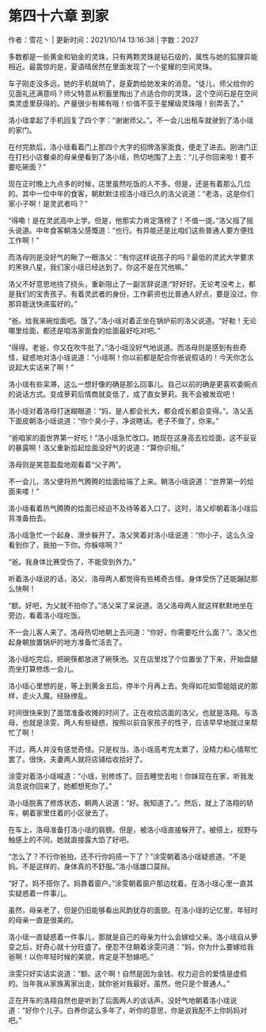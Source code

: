 # 第四十六章 到家

作者：雪花丶 | 更新时间：2021/10/14 13:16:38 | 字数：2027

多数都是一些黄金和铂金的灵珠，只有两颗灵珠是钻石级的，属性与她的狐狸异能相近。最震惊的是，夏语晴居然在里面发现了一个星耀的空间灵珠。

车子刚走没多远，她的手机就响了，是夏韵给她发来的消息。“徒儿，师父给你的见面礼还满意吗？师父特意从积蓄里掏出了点适合你的灵珠，这个空间石是在空间类灵虚里获得的。产量很少有稀有哦！价值不亚于星耀级灵珠哦！别弄丢了。”

洛小瑶拿起了手机回复了四个字：“谢谢师父。”。不一会儿出租车就驶到了洛小瑶的家门。

在付完款后，洛小瑶看着门上那四个大字的招牌洛家面食，便走了进去。刚进门正在打扫小店餐桌的母亲便看到了洛小瑶，热切地围了上去：“儿子你回来啦！要不要吃碗面？”

现在正时晚上九点多的时候，店里虽然吃饭的人不多。但是，还是有着那么几位的。其中一位中年的食客，朝默默注视洛小瑶已久的洛父说道：“老洛，这是你们家小子啊！是灵武者吗？”

“得嘞！是在灵武高中上学。但是，他那实力肯定落榜了！不值一提。”洛父摇了摇头说道。中年食客朝洛父感慨道：“也行。有异能还是比咱们这些普通人要方便找工作啊！”

而洛母则是没好气的瞅了一眼洛父：“有你这样说孩子的吗？最低的灵武大学要求的黑铁八星，我们家小瑶已经达到了。你这不是在咒他嘛。”

洛父不好意思地挠了挠头，重新阻止了一副言辞说道:“好好好。无论考没考上，都是我们的宝贵孩子。有着灵武者的身份，工作薪资也比普通人好点，要是没过，你那异能送快递蛮好的。”

“爸。给我来碗烩面吧。饿了。”洛小瑶对着正坐在锅炉前的洛父说道。“好勒！无论哪里烩面，都还是咱洛家面食的烩面最好吃对吧。”

“得得。老爸，你又在吹牛批了。”洛小瑶没好气地说道。而洛母则是感到有些奇怪，疑惑地对洛小瑶说道：“小瑶啊！你以前都是配合你爸说假话的！今天你怎么说起大实话来了啊！”

洛小瑶有些呆滞，这么一想好像的确是那么回事儿。自己以前的确是更喜欢委婉点的说话方式。变成萝莉后情商就变低了，成了直女萝莉。我不会被发现吧！

洛小瑶对着洛母打迷糊眼道：“妈，是人都会长大，都会成长都会变得。”。洛父丢下面皮朝洛小瑶说道：“你个臭小子，净说瞎话。老子不做了，你来。”

“爸咱家的面世界第一好吃！”洛小瑶急忙改口。她现在这身高去拉烩面，这不妥妥的暴露啊！洛父重新拾起烩面没好气的说道：“算你识相。”

洛母则是笑意盈盈地观看着“父子两”。

不一会儿，洛父便将热气腾腾的烩面给端了上来。朝洛小瑶说道：“世界第一的烩面来喽！”

洛小瑶看着热气腾腾的烩面已经迫不及待等着入口了。这时，洛父却朝着洛小瑶后背准备拍去。

洛小瑶急忙一个起身、滑步躲开了。洛父笑着对洛小瑶说道：“你小子，这么久没看到你了，我拍一下你。你躲啥啊？”

“爸。我身体比赛受伤了，不能受到外力。”

听着洛小瑶说的话，洛父、洛母两人都觉得有些稀奇古怪。身体受伤了还能蹦跶那么快啊！

“额。好吧，为父就不拍你了。”洛父呆了呆说道。洛父洛母两人就这样默默地坐在旁边，看着洛小瑶吃饭。

不一会儿客人来了。洛母热切地朝上去问道：“你好，你需要吃什么面？”。洛父也起身朝放置锅炉的地方准备忙活去了。

洛小瑶吃完后，把碗筷都放进了碗筷池。又在店里找了个位置坐了下来，开始盘腿而坐打算修炼一会儿。

洛小瑶心里想的是，等上到黄金五后，停半个月再上去。免得如花如雪姐姐说的那样，走火入魔。经脉缭乱。

时间很快来到了面馆准备收摊的时间了。正在收拾店面的洛父，也就是洛翔。与洛母，也就是涂雯。两人有些疑惑，按照以前自家孩子的性子，应该早早地就过来帮忙了啊！

不过，两人并没有感觉奇怪。只是权当，洛小瑶高考完太累了，没精力和心情帮忙罢了。很快，夫妻两人就将店铺给收拾好了。

涂雯对着洛小瑶喊道：“小瑶，别修炼了。回去睡觉去啦！你妹现在在家，听我发消息说你回来了，她都想死你了。”

洛小瑶脱离了修炼状态，朝两人说道：“好。我知道了。”。然后，就上了洛翔的轿车，朝着家里住着的小区驶去了。

在车上，洛母准备打洛小瑶的肩膀。但是，被洛小瑶直接躲开了。被搭上，视野与触感上的不同，她就直接露大馅了好吧。

“怎么了？不行你爸拍，还不行你妈搭一下了？”涂雯朝着洛小瑶疑惑道。“不是妈。不是这样的，身体真的不舒服。”洛小瑶雄口莫辩。

“好了。妈不搭你了。妈靠着窗户。”涂雯朝着窗户那边枕着。在洛小瑶心里一直其实疑惑着一件事儿。

虽然，母亲老了，但是仍旧能够看出风韵犹存的面貌。在洛小瑶的记忆里，年轻时的母亲一直是很美的。

洛小瑶一直疑惑着一件事儿，那就是自己的母亲为什么会嫁给父亲。洛小瑶自从萝变之后，好奇心就十分旺盛了。便忍不住朝着涂雯问道：“妈，你为什么要嫁给我爸啊！以你年轻时候的美貌，肯定是不愁嫁吧。”

涂雯只好实话实说道：“额。这个啊！自然是因为金钱、权力迎合的爱情是虚假的。当年我从家族离家出走，就你爸对我最好。虽然，他只是个普通人。”

正在开车的洛翔自然也是听到了后面两人的谈话声。没好气地朝着洛小瑶说道：“好你个儿子。白养你这么多年了，听你的意思，你是说我配不上你妈妈对吧。”


